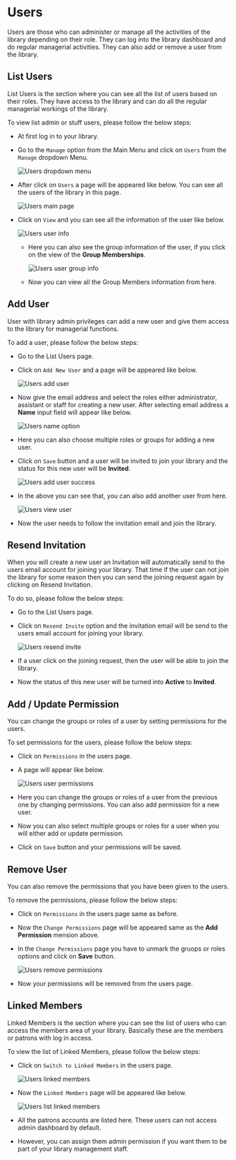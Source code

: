 # Users

Users are those who can administer or manage all the activities of the library depending on their role. They can log into the library dashboard and do regular managerial activities. They can also add or remove a user from the library.

## List Users

List Users is the section where you can see all the list of users based on their roles. They have access to the library and can do all the regular managerial workings of the library. 

To view list admin or stuff users, please follow the below steps:

* At first log in to your library.
* Go to the `Manage` option from the Main Menu and click on `Users` from the `Manage` dropdown Menu.

	![Users dropdown menu](img/users-menu.png)

* After click on `Users` a page will be appeared like below. You can see all the users of the library in this page.

	![Users main page](img/users-main-page.png)

* Click on `View` and you can see all the information of the user like below.

	![Users user info](img/users-user-info.png)

	- Here you can also see the group information of the user, if you click on the view of the **Group Memberships**.

		![Users user group info](img/users-user-group-info.png)

	- Now you can view all the Group Members information from here.


## Add User

User with library admin privileges can add a new user and give them access to the library for managerial functions.

To add a user, please follow the below steps:

* Go to the List Users page.
* Click on `Add New User` and a page will be appeared like below.

	![Users add user](img/users-add_user.png)

* Now give the email address and select the roles either administrator, assistant or staff for creating a new user. After selecting email address a **Name** input field will appear like below.

	![Users name option](img/users-name-option.png)

* Here you can also choose multiple roles or groups for adding a new user.

* Click on `Save` button and a user will be invited to join your library and the status for this new user will be **Invited**.

	![Users add user success](img/users-add_user-success.png)

* In the above you can see that, you can also add another user from here. 

	![Users view user](img/users-view-user.png)

* Now the user needs to follow the invitation email and join the library. 


## Resend Invitation

When you will create a new user an Invitation will automatically send to the users email account for joining your library. That time if the user can not join the library for some reason then you can send the joining request again by clicking on Resend Invitation.  

To do so, please follow the below steps:

* Go to the List Users page.
* Click on `Resend Invite` option and the invitation email will be send to the users email account for joining your library.

	![Users resend invite](img/users-resend-invite.png)

* If a user click on the joining request, then the user will be able to join the library.
* Now the status of this new user will be turned into **Active** to **Invited**.


## Add / Update Permission

You can change the groups or roles of a user by setting permissions for the users.

To set permissions for the users, please follow the below steps:

* Click on `Permissions` in the users page.
* A page will appear like below.

	![Users user permissions](img/users-user-permissions.png)

* Here you can change the groups or roles of a user from the previous one by changing permissions. You can also add permission for a new user.
* Now you can also select multiple groups or roles for a user when you will either add or update permission.
* Click on `Save` button and your permissions will be saved.

## Remove User

You can also remove the permissions that you have been given to the users.

To remove the permissions, please follow the below steps:

* Click on `Permissions` in the users page same as before.
* Now the `Change Permissions` page will be appeared same as the **Add Permission** mension above.
* In the `Change Permissions` page you have to unmark the gruops or roles options and click on **Save** button.

	![Users remove permissions](img/users-remove-permissions.png)

* Now your permissions will be removed from the users page.

## Linked Members

Linked Members is the section where you can see the list of users who can access the members area of your library. Basically these are the members or patrons with log in access.

To view the list of Linked Members, please follow the below steps:

* Click on `Switch to Linked Members` in the users page.

	![Users linked members](img/users-linked-members.png)

* Now the `Linked Members` page will be appeared like below.

	![Users list linked members](img/users-list-linked-members.png)

* All the patrons accounts are listed here. These users can not access admin dashboard by default. 
* However, you can assign them admin permission if you want them to be part of your library management staff.